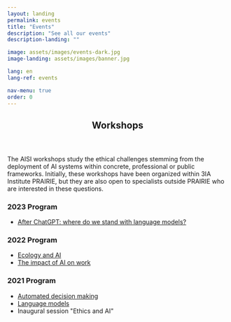 ```yaml
---
layout: landing
permalink: events
title: "Events"
description: "See all our events"
description-landing: ""

image: assets/images/events-dark.jpg
image-landing: assets/images/banner.jpg

lang: en
lang-ref: events

nav-menu: true
order: 0
---
```


<div id="main">

<section id="one">
	<div class="inner">
		<header class="major">
			<h2>Workshops</h2>
		</header>
		<p>The AISI workshops study the ethical challenges stemming from the deployment of AI systems within concrete, professional or public frameworks. Initially, these workshops have been organized within 3IA Institute PRAIRIE, but they are also open to specialists outside PRAIRIE who are interested in these questions.</p>
		<h3>2023 Program</h3>
		<ul>
			<li><a href="2023-language">After ChatGPT: where do we stand with language models?</a></li>
		</ul>
		<h3>2022 Program</h3>
		<ul>
			<li><a href="2022-ecology-en">Ecology and AI</a></li>
			<li><a href="2022-work-en">The impact of AI on work</a></li>
		</ul>
		<h3>2021 Program</h3>
    <ul>
      <li> <a href="2021-decision-en">Automated decision making</a> </li>
      <li> <a href="2021-modeles-en">Language models</a> </li>
			<li> Inaugural session "Ethics and AI" </li>
    </ul>
	</div>
</section>

</div>
